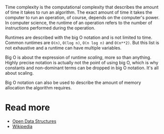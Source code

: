 Time complexity is the computational complexity that describes the amount of time it takes to run an algorithm. The exact amount of time it takes the computer to run an operation, of course, depends on the computer's power. In computer science, the runtime of an operation refers to the number of instructions performed during the operation. 

Runtimes are described with the big O notation and is not limited to time. Common runtimes are `O(n)`, `O(log n)`, `O(n log n)` and `O(n**2)`. But this list is not exhaustive and a runtime can have multiple variables.

Big O is about the expression of runtime *scaling*, more so than anything. Highly precise notation is actually not the point of using big O, which is why constants and non-dominant terms can be dropped in big O notation. It's all about scaling.

Big O notation can also be used to describe the amount of memory allocation the algorithm requires.

# Read more

- [Open Data Structures](https://opendatastructures.org/ods-python/1_3_Mathematical_Background.html#950)
- [Wikipedia](https://en.wikipedia.org/wiki/Time_complexity)
